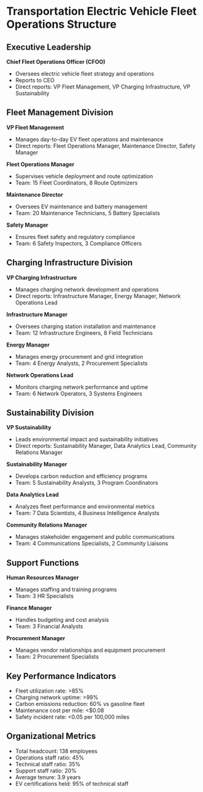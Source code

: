 # Transportation Electric Vehicle Fleet Operations Structure

## Executive Leadership
**Chief Fleet Operations Officer (CFOO)**
- Oversees electric vehicle fleet strategy and operations
- Reports to CEO
- Direct reports: VP Fleet Management, VP Charging Infrastructure, VP Sustainability

## Fleet Management Division
**VP Fleet Management**
- Manages day-to-day EV fleet operations and maintenance
- Direct reports: Fleet Operations Manager, Maintenance Director, Safety Manager

**Fleet Operations Manager**
- Supervises vehicle deployment and route optimization
- Team: 15 Fleet Coordinators, 8 Route Optimizers

**Maintenance Director**
- Oversees EV maintenance and battery management
- Team: 20 Maintenance Technicians, 5 Battery Specialists

**Safety Manager**
- Ensures fleet safety and regulatory compliance
- Team: 6 Safety Inspectors, 3 Compliance Officers

## Charging Infrastructure Division
**VP Charging Infrastructure**
- Manages charging network development and operations
- Direct reports: Infrastructure Manager, Energy Manager, Network Operations Lead

**Infrastructure Manager**
- Oversees charging station installation and maintenance
- Team: 12 Infrastructure Engineers, 8 Field Technicians

**Energy Manager**
- Manages energy procurement and grid integration
- Team: 4 Energy Analysts, 2 Procurement Specialists

**Network Operations Lead**
- Monitors charging network performance and uptime
- Team: 6 Network Operators, 3 Systems Engineers

## Sustainability Division
**VP Sustainability**
- Leads environmental impact and sustainability initiatives
- Direct reports: Sustainability Manager, Data Analytics Lead, Community Relations Manager

**Sustainability Manager**
- Develops carbon reduction and efficiency programs
- Team: 5 Sustainability Analysts, 3 Program Coordinators

**Data Analytics Lead**
- Analyzes fleet performance and environmental metrics
- Team: 7 Data Scientists, 4 Business Intelligence Analysts

**Community Relations Manager**
- Manages stakeholder engagement and public communications
- Team: 4 Communications Specialists, 2 Community Liaisons

## Support Functions
**Human Resources Manager**
- Manages staffing and training programs
- Team: 3 HR Specialists

**Finance Manager**
- Handles budgeting and cost analysis
- Team: 3 Financial Analysts

**Procurement Manager**
- Manages vendor relationships and equipment procurement
- Team: 2 Procurement Specialists

## Key Performance Indicators
- Fleet utilization rate: >85%
- Charging network uptime: >99%
- Carbon emissions reduction: 60% vs gasoline fleet
- Maintenance cost per mile: <$0.08
- Safety incident rate: <0.05 per 100,000 miles

## Organizational Metrics
- Total headcount: 138 employees
- Operations staff ratio: 45%
- Technical staff ratio: 35%
- Support staff ratio: 20%
- Average tenure: 3.9 years
- EV certifications held: 95% of technical staff